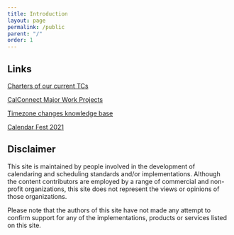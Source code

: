 ```yaml
---
title: Introduction
layout: page
permalink: /public
parent: "/"
order: 1
---
```


## Links 

[Charters of our current TCs](charter)

[CalConnect Major Work Projects](work-in-progress)

[Timezone changes knowledge base](DateTime)

[Calendar Fest 2021](CalendarFest)

## Disclaimer

This site is maintained by people involved in the development of calendaring and scheduling standards and/or implementations. Although the content contributors are employed by a range of commercial and non-profit organizations, this site does not represent the views or opinions of those organizations.

Please note that the authors of this site have not made any attempt to confirm support for any of the implementations, products or services listed on this site.
